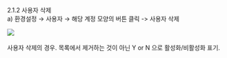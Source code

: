 2.1.2 사용자 삭제  
a\)    환경설정 → 사용자 → 해당 계정  모양의 버튼 클릭 -&gt; 사용자 삭제

![](/image.kh/image.kh/사용자삭제.png)

사용자 삭제의 경우. 목록에서 제거하는 것이 아닌  Y or N 으로 활성화/비활성화 표기.

